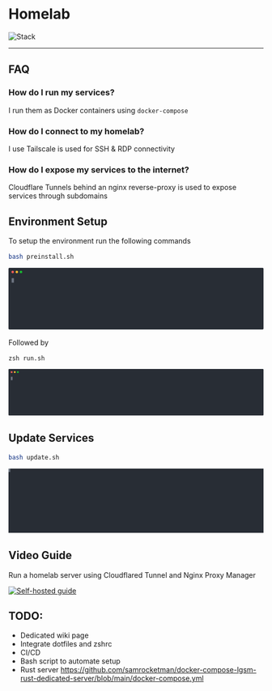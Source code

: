# Homelab

![Stack](https://skillicons.dev/icons?i=ubuntu,bash,py,cloudflare,nginx,vscode)

---

## FAQ

### How do I run my services?

I run them as Docker containers using `docker-compose`

### How do I connect to my homelab?

I use Tailscale is used for SSH & RDP connectivity

### How do I expose my services to the internet?

Cloudflare Tunnels behind an nginx reverse-proxy is used to expose services through subdomains

## Environment Setup

To setup the environment run the following commands

```bash
bash preinstall.sh
```

![Pre-install script](./data/assets/preinstall.svg)

Followed by

```
zsh run.sh
```
![Run script](./data/assets/run.svg)


## Update Services

```bash
bash update.sh
```

![Update script](./data/assets/update.svg)


## Video Guide

Run a homelab server using Cloudflared Tunnel and Nginx Proxy Manager

[![Self-hosted guide](https://img.youtube.com/vi/Udc6HeOqxCY/0.jpg)](https://www.youtube.com/watch?v=Udc6HeOqxCY&ab_channel=AbhinavKM)

## TODO:

* Dedicated wiki page
* Integrate dotfiles and zshrc
* CI/CD
* Bash script to automate setup
* Rust server https://github.com/samrocketman/docker-compose-lgsm-rust-dedicated-server/blob/main/docker-compose.yml
